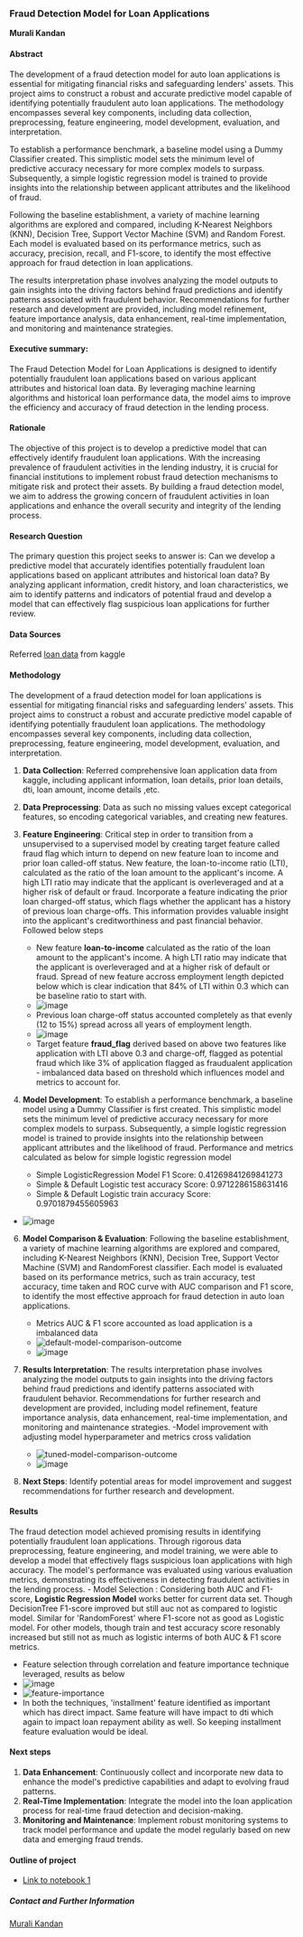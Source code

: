 ### Fraud Detection Model for Loan Applications

**Murali Kandan**

#### Abstract
The development of a fraud detection model for auto loan applications is essential for mitigating financial risks and safeguarding lenders' assets. This project aims to construct a robust and accurate predictive model capable of identifying potentially fraudulent auto loan applications. The methodology encompasses several key components, including data collection, preprocessing, feature engineering, model development, evaluation, and interpretation.

To establish a performance benchmark, a baseline model using a Dummy Classifier created. This simplistic model sets the minimum level of predictive accuracy necessary for more complex models to surpass. Subsequently, a simple logistic regression model is trained to provide insights into the relationship between applicant attributes and the likelihood of fraud.

Following the baseline establishment, a variety of machine learning algorithms are explored and compared, including K-Nearest Neighbors (KNN), Decision Tree, Support Vector Machine (SVM) and Random Forest. Each model is evaluated based on its performance metrics, such as accuracy, precision, recall, and F1-score, to identify the most effective approach for fraud detection in loan applications.

The results interpretation phase involves analyzing the model outputs to gain insights into the driving factors behind fraud predictions and identify patterns associated with fraudulent behavior. Recommendations for further research and development are provided, including model refinement, feature importance analysis, data enhancement, real-time implementation, and monitoring and maintenance strategies.

#### Executive summary:
The Fraud Detection Model for Loan Applications is designed to identify potentially fraudulent loan applications based on various applicant attributes and historical loan data. By leveraging machine learning algorithms and historical loan performance data, the model aims to improve the efficiency and accuracy of fraud detection in the lending process.

#### Rationale
The objective of this project is to develop a predictive model that can effectively identify fraudulent loan applications. With the increasing prevalence of fraudulent activities in the lending industry, it is crucial for financial institutions to implement robust fraud detection mechanisms to mitigate risk and protect their assets. By building a fraud detection model, we aim to address the growing concern of fraudulent activities in loan applications and enhance the overall security and integrity of the lending process.

#### Research Question
The primary question this project seeks to answer is: Can we develop a predictive model that accurately identifies potentially fraudulent loan applications based on applicant attributes and historical loan data? By analyzing applicant information, credit history, and loan characteristics, we aim to identify patterns and indicators of potential fraud and develop a model that can effectively flag suspicious loan applications for further review.

#### Data Sources
Referred [loan data](https://www.kaggle.com/datasets/nezukokamaado/auto-loan-dataset) from kaggle


#### Methodology
The development of a fraud detection model for loan applications is essential for mitigating financial risks and safeguarding lenders' assets. This project aims to construct a robust and accurate predictive model capable of identifying potentially fraudulent loan applications. The methodology encompasses several key components, including data collection, preprocessing, feature engineering, model development, evaluation, and interpretation.

1. **Data Collection**: Referred comprehensive loan application data from kaggle, including applicant information, loan details, prior loan details, dti, loan amount, income details ,etc.
2. **Data Preprocessing**: Data as such no missing values except categorical features, so encoding categorical variables, and creating new features.
3. **Feature Engineering**: Critical step in order to transition from a unsupervised to a supervised model by creating target feature called fraud flag which inturn to depend on new feature loan to income and prior loan called-off status. New feature, the loan-to-income ratio (LTI), calculated as the ratio of the loan amount to the applicant's income. A high LTI ratio may indicate that the applicant is overleveraged and at a higher risk of default or fraud. Incorporate a feature indicating the prior loan charged-off status, which flags whether the applicant has a history of previous loan charge-offs. This information provides valuable insight into the applicant's creditworthiness and past financial behavior. Followed below steps
   - New feature **loan-to-income** calculated as the ratio of the loan amount to the applicant's income. A high LTI ratio may indicate that the applicant is overleveraged and at a higher risk of default or fraud. Spread of new feature accross employment length depicted below which is clear indication that 84% of LTI within 0.3 which can be baseline ratio to start with.
   - ![image](https://github.com/muralikandan/fraud_detection/assets/5803282/956c2d2a-3585-4b42-affb-bbe643aa86e4)
   - Previous loan charge-off status accounted completely as that evenly (12 to 15%) spread across all years of employment length. 
   - ![image](https://github.com/muralikandan/fraud_detection/assets/5803282/b714c445-720f-4411-84e8-d178d57b6905)
   - Target feature **fraud_flag** derived based on above two features like application with LTI above 0.3 and charge-off, flagged as potential fraud which like 3% of application flagged as fraudualent application - imbalanced data based on threshold which influences model and metrics to account for.
5. **Model Development**:  To establish a performance benchmark, a baseline model using a Dummy Classifier is first created. This simplistic model sets the minimum level of predictive accuracy necessary for more complex models to surpass. Subsequently, a simple logistic regression model is trained to provide insights into the relationship between applicant attributes and the likelihood of fraud. Performance and metrics calculated as below for simple logistic regression model   

   - Simple LogisticRegression Model F1 Score: 0.41269841269841273 
   - Simple & Default Logistic test accuracy Score: 0.9712286158631416
   - Simple & Default Logistic train accuracy Score: 0.9701879455605963

- ![image](https://github.com/muralikandan/fraud_detection/assets/5803282/71312b04-7dbd-4ef6-b6fd-454bf4c96c14)

6. **Model Comparison & Evaluation**: Following the baseline establishment, a variety of machine learning algorithms are explored and compared, including K-Nearest Neighbors (KNN), Decision Tree, Support Vector Machine (SVM) and RandomForest classifier. Each model is evaluated based on its performance metrics, such as train accuracy, test accuracy, time taken and ROC curve with AUC comparison and F1 score, to identify the most effective approach for fraud detection in auto loan applications.
   - Metrics AUC & F1 score accounted as load application is a imbalanced data
   - ![default-model-comparison-outcome](https://github.com/muralikandan/fraud_detection/assets/5803282/c708d776-522c-49e0-b12d-897f2288bf74)
   - ![image](https://github.com/muralikandan/fraud_detection/assets/5803282/3fef1233-10e6-49a5-97cd-6c2737bfcaf5)

7. **Results Interpretation**: The results interpretation phase involves analyzing the model outputs to gain insights into the driving factors behind fraud predictions and identify patterns associated with fraudulent behavior. Recommendations for further research and development are provided, including model refinement, feature importance analysis, data enhancement, real-time implementation, and monitoring and maintenance strategies. 
      -Model improvement with adjusting model hyperparameter and metrics cross validation  
      - ![tuned-model-comparison-outcome](https://github.com/muralikandan/fraud_detection/assets/5803282/8b08683e-09ee-433e-b88c-81d3314e483b)
      - ![image](https://github.com/muralikandan/fraud_detection/assets/5803282/69b5917e-9c8d-4874-acd6-8671ed5526ec)
8. **Next Steps**: Identify potential areas for model improvement and suggest recommendations for further research and development.

#### Results
The fraud detection model achieved promising results in identifying potentially fraudulent loan applications. Through rigorous data preprocessing, feature engineering, and model training, we were able to develop a model that effectively flags suspicious loan applications with high accuracy. The model's performance was evaluated using various evaluation metrics, demonstrating its effectiveness in detecting fraudulent activities in the lending process.
      - Model Selection : Considering both AUC and F1-score, **Logistic Regression Model** works better for current data set. Though DecisionTree F1-score improved but still auc not as compared to logistic model. Similar for 'RandomForest' where F1-score not as good as Logistic model. For other models, though train and test accuracy score resonably increased but still not as much as logistic interms of both AUC & F1 score metrics. 
   - Feature selection through correlation and feature importance technique leveraged, results as below
   - ![image](https://github.com/muralikandan/fraud_detection/assets/5803282/5572c9de-bb1d-49a8-8d4b-304fc83d15c3)
   - ![feature-importance](https://github.com/muralikandan/fraud_detection/assets/5803282/2d8f4a6d-ebd6-414f-8f0c-e8a28270b671)
   - In both the techniques, 'installment' feature identified as important which has direct impact. Same feature will have impact to dti which again to impact loan repayment ability as well. So keeping installment feature evaluation would be ideal.
   
#### Next steps
1. **Data Enhancement**: Continuously collect and incorporate new data to enhance the model's predictive capabilities and adapt to evolving fraud patterns.
2. **Real-Time Implementation**: Integrate the model into the loan application process for real-time fraud detection and decision-making.
3. **Monitoring and Maintenance**: Implement robust monitoring systems to track model performance and update the model regularly based on new data and emerging fraud trends.

#### Outline of project

- [Link to notebook 1](https://github.com/muralikandan/fraud_detection/blob/main/fraud_detection_model.ipynb)


##### Contact and Further Information
[Murali Kandan](https://www.linkedin.com/in/muralikandan/)
